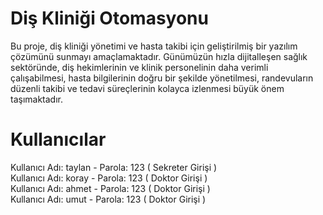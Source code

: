 # Diş Kliniği Otomasyonu
Bu proje, diş kliniği yönetimi ve hasta takibi için geliştirilmiş bir yazılım çözümünü sunmayı amaçlamaktadır. Günümüzün hızla dijitalleşen sağlık sektöründe, diş hekimlerinin ve klinik personelinin daha verimli çalışabilmesi, hasta bilgilerinin doğru bir şekilde yönetilmesi, randevuların düzenli takibi ve tedavi süreçlerinin kolayca izlenmesi büyük önem taşımaktadır. 
# Kullanıcılar
Kullanıcı Adı: taylan - Parola: 123 ( Sekreter Girişi )  
Kullanıcı Adı: koray  - Parola: 123 ( Doktor Girişi )  
Kullanıcı Adı: ahmet  - Parola: 123 ( Doktor Girişi )  
Kullanıcı Adı: umut   - Parola: 123 ( Doktor Girişi )  
